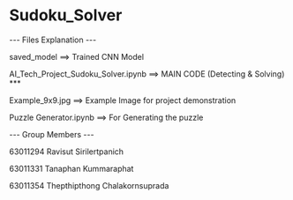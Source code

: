 # Sudoku_Solver


--- Files Explanation ---

saved_model ==> Trained CNN Model

AI_Tech_Project_Sudoku_Solver.ipynb ==> MAIN CODE (Detecting & Solving) ***

Example_9x9.jpg ==> Example Image for project demonstration

Puzzle Generator.ipynb ==> For Generating the puzzle


--- Group Members ---

63011294 Ravisut Sirilertpanich

63011331 Tanaphan Kummaraphat

63011354 Thepthipthong Chalakornsuprada
